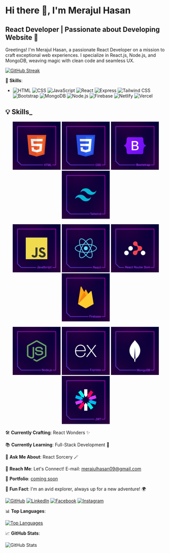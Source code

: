 # Hi there 👋, I'm Merajul Hasan
## React Developer | Passionate about Developing Website 🚀

Greetings! I'm Merajul Hasan, a passionate React Developer on a mission to craft exceptional web experiences. I specialize in React.js, Node.js, and MongoDB, weaving magic with clean code and seamless UX.

[![GitHub Streak](https://github-readme-streak-stats.herokuapp.com?user=Merajul09)](https://git.io/streak-stats)

🚀 **Skills**:
- ![HTML](https://img.shields.io/badge/HTML5-E34F26?style=for-the-badge&logo=html5&logoColor=white) ![CSS](https://img.shields.io/badge/CSS3-1572B6?style=for-the-badge&logo=css3&logoColor=white) ![JavaScript](https://img.shields.io/badge/JavaScript-F7DF1E?style=for-the-badge&logo=javascript&logoColor=black) ![React](https://img.shields.io/badge/React-61DAFB?style=for-the-badge&logo=react&logoColor=white) ![Express](https://img.shields.io/badge/Express-000000?style=for-the-badge&logo=express&logoColor=white) ![Tailwind CSS](https://img.shields.io/badge/Tailwind_CSS-38B2AC?style=for-the-badge&logo=tailwind-css&logoColor=white) ![Bootstrap](https://img.shields.io/badge/Bootstrap-7952B3?style=for-the-badge&logo=bootstrap&logoColor=white) ![MongoDB](https://img.shields.io/badge/MongoDB-47A248?style=for-the-badge&logo=mongodb&logoColor=white) ![Node.js](https://img.shields.io/badge/Node.js-339933?style=for-the-badge&logo=node.js&logoColor=white) ![Firebase](https://img.shields.io/badge/Firebase-FFCA28?style=for-the-badge&logo=firebase&logoColor=black) ![Netlify](https://img.shields.io/badge/Netlify-00C7B7?style=for-the-badge&logo=netlify&logoColor=white) ![Vercel](https://img.shields.io/badge/Vercel-000000?style=for-the-badge&logo=vercel&logoColor=white)

## :bulb: Skills_

<p align="center">
<img height="150" src="https://raw.githubusercontent.com/Merajul09/Merajul09/main/image/HTML.png"/>
<img height="150" src="https://raw.githubusercontent.com/Merajul09/Merajul09/main/image/CSS.png"/>
<img height="150" src="https://raw.githubusercontent.com/Merajul09/Merajul09/main/image/Bootstrap.png"/>
<img height="150" src="https://raw.githubusercontent.com/Merajul09/Merajul09/main/image/Tailwind.png"/>
</p>
<p align="center">
<img height="150" src="https://raw.githubusercontent.com/Merajul09/Merajul09/main/image/JavaScript.png"/>
<img height="150" src="https://raw.githubusercontent.com/Merajul09/Merajul09/main/image/React.png"/>
<img height="150" src="https://raw.githubusercontent.com/Merajul09/Merajul09/main/image/ReactRouterDom.png"/>
<img height="150" src="https://raw.githubusercontent.com/Merajul09/Merajul09/main/image/Firebase.png"/>
</p>
<p align="center">
<img height="150" src="https://raw.githubusercontent.com/Merajul09/Merajul09/main/image/Nodejs.png"/>
<img height="150" src="https://raw.githubusercontent.com/Merajul09/Merajul09/main/image/Express.png"/>
<img height="150" src="https://raw.githubusercontent.com/Merajul09/Merajul09/main/image/MongoDB.png"/>
<img height="150" src="https://raw.githubusercontent.com/Merajul09/Merajul09/main/image/JWT.png"/>
</p>

🛠️ **Currently Crafting**: React Wonders ✨

📚 **Currently Learning**: Full-Stack Development 🚀

🔧 **Ask Me About**: React Sorcery 🪄

📧 **Reach Me**: Let's Connect! E-mail: merajulhasan09@gmail.com

🌟 **Portfolio**: [coming soon]()

🌟 **Fun Fact**: I'm an avid explorer, always up for a new adventure! 🌍

[![GitHub](https://img.shields.io/badge/GitHub-%23121011.svg?style=for-the-badge&logo=github&logoColor=white)](https://github.com/Merajul09) [![LinkedIn](https://img.shields.io/badge/LinkedIn-%230077B5.svg?style=for-the-badge&logo=linkedin&logoColor=white)](https://www.linkedin.com/in/merajulhasan09/) [![Facebook](https://img.shields.io/badge/Facebook-%231877F2.svg?style=for-the-badge&logo=facebook&logoColor=white)](https://www.facebook.com/merajulhasan09/) [![Instagram](https://img.shields.io/badge/Instagram-%23E4405F.svg?style=for-the-badge&logo=instagram&logoColor=white)](https://www.instagram.com/merajulhasan09/)

📊 **Top Languages**:

[![Top Languages](https://github-readme-stats.vercel.app/api/top-langs/?username=Merajul09&layout=compact)](https://github.com/anuraghazra/github-readme-stats)

📈 **GitHub Stats**:

![GitHub Stats](https://github-readme-stats.vercel.app/api?username=Merajul09&show_icons=true&count_private=true)